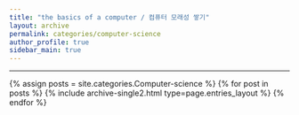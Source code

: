 ```yaml
---
title: "the basics of a computer / 컴퓨터 모래성 쌓기"
layout: archive
permalink: categories/computer-science
author_profile: true
sidebar_main: true
---
```


<!-- 공백이 포함되어 있는 카테고리 이름의 경우 site.categories['a b c'] 이런식으로! -->

***

{% assign posts = site.categories.Computer-science %}
{% for post in posts %} {% include archive-single2.html type=page.entries_layout %} {% endfor %}